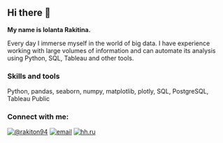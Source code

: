 ## Hi there 👋
**My name is Iolanta Rakitina.**   

Every day I immerse myself in the world of big data. I have experience working with large volumes of information and can automate its analysis using Python, SQL, Tableau and other tools.
### Skills and tools
Python, pandas, seaborn, numpy, matplotlib, plotly, SQL, PostgreSQL, Tableau Public 
### Connect with me:
[![@rakiton94](https://www.flaticon.com/ru/free-icon/telegram_2111646)](https://t.me/rakiton94) [![email](https://upload.wikimedia.org/wikipedia/commons/thumb/5/55/Yandex_Mail_icon.svg/240px-Yandex_Mail_icon.svg.png)](rakitina.iolanta@yandex.ru) [![hh.ru](https://upload.wikimedia.org/wikipedia/commons/thumb/7/79/HeadHunter_logo.png/240px-HeadHunter_logo.png)](https://hh.ru)
